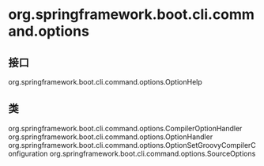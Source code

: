# org.springframework.boot.cli.command.options

## 接口

org.springframework.boot.cli.command.options.OptionHelp

## 类

org.springframework.boot.cli.command.options.CompilerOptionHandler
org.springframework.boot.cli.command.options.OptionHandler
org.springframework.boot.cli.command.options.OptionSetGroovyCompilerConfiguration
org.springframework.boot.cli.command.options.SourceOptions




